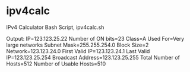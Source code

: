 # ipv4calc
IPv4 Calculator Bash Script, ipv4calc.sh 

Output:
IP=123.123.25.22
Number of ON bits=23
Class=A
Used For=Very large networks
Subnet Mask=255.255.254.0
Block Size=2
Network=123.123.24.0
First Valid IP=123.123.24.1
Last Valid IP=123.123.25.254
Broadcast Address=123.123.25.255
Total Number of Hosts=512
Number of Usable Hosts=510
